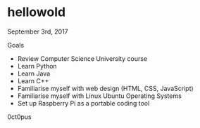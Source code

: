 # hellowold

September 3rd, 2017

Goals
- Review Computer Science University course
- Learn Python
- Learn Java
- Learn C++
- Familiarise myself with web design (HTML, CSS, JavaScript)
- Familiarise myself with Linux Ubuntu Operating Systems
- Set up Raspberry Pi as a portable coding tool

0ct0pus
